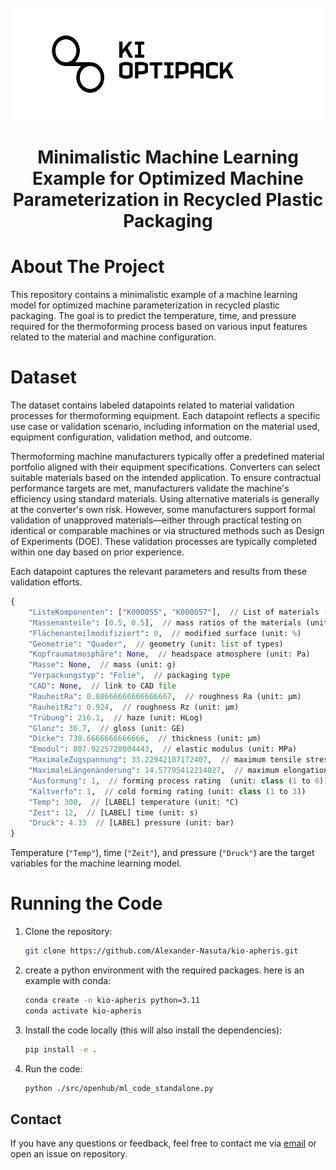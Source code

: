 <div id="top"></div>

<!-- PROJECT LOGO -->
<br />
<div align="center">

  <a>
    <img src="./resources/logo-optipack.svg" alt="Logo" height="180">
  </a>


  <h1 align="center">
     Minimalistic Machine Learning Example for Optimized Machine Parameterization in Recycled Plastic Packaging
  </h1>


</div>

# About The Project 

This repository contains a minimalistic example of a machine learning model for optimized machine parameterization in recycled plastic packaging. 
The goal is to predict the temperature, time, and pressure required for the thermoforming process based on various input features related to the material and machine configuration.

# Dataset

The dataset contains labeled datapoints related to material validation processes for thermoforming equipment. Each datapoint reflects a specific use case or validation scenario, including information on the material used, equipment configuration, validation method, and outcome.

Thermoforming machine manufacturers typically offer a predefined material portfolio aligned with their equipment specifications. Converters can select suitable materials based on the intended application. To ensure contractual performance targets are met, manufacturers validate the machine's efficiency using standard materials. Using alternative materials is generally at the converter's own risk. However, some manufacturers support formal validation of unapproved materials—either through practical testing on identical or comparable machines or via structured methods such as Design of Experiments (DOE). These validation processes are typically completed within one day based on prior experience.

Each datapoint captures the relevant parameters and results from these validation efforts.

```python
{
    "ListeKomponenten": ["K000055", "K000057"],  // List of materials (id or material name)
    "Massenanteile": [0.5, 0.5],  // mass ratios of the materials (unit: g/g)
    "Flächenanteilmodifiziert": 0,  // modified surface (unit: %)
    "Geometrie": "Quader",  // geometry (unit: list of types)
    "Kopfraumatmosphäre": None,  // headspace atmosphere (unit: Pa)
    "Masse": None,  // mass (unit: g)
    "Verpackungstyp": "Folie",  // packaging type
    "CAD": None,  // link to CAD file
    "RauheitRa": 0.08666666666666667,  // roughness Ra (unit: µm)
    "RauheitRz": 0.924,  // roughness Rz (unit: µm)
    "Trübung": 216.1,  // haze (unit: HLog)
    "Glanz": 36.7,  // gloss (unit: GE)
    "Dicke": 738.6666666666666,  // thickness (unit: µm)
    "Emodul": 807.9225728004443,  // elastic modulus (unit: MPa)
    "MaximaleZugspannung": 33.22942107172407,  // maximum tensile stress (unit: MPa)
    "MaximaleLängenänderung": 14.57795412214027,  // maximum elongation (unit: %)
    "Ausformung": 1,  // forming process rating  (unit: class (1 to 6))
    "Kaltverfo": 1,  // cold forming rating (unit: class (1 to 3))
    "Temp": 300,  // [LABEL] temperature (unit: °C) 
    "Zeit": 12,  // [LABEL] time (unit: s)
    "Druck": 4.33  // [LABEL] pressure (unit: bar)
}
```
Temperature (`"Temp"`), time (`"Zeit"`), and pressure (`"Druck"`) are the target variables for the machine learning model.


# Running the Code

1. Clone the repository:
   ```bash
   git clone https://github.com/Alexander-Nasuta/kio-apheris.git
   ```

2. create a python environment with the required packages. here is an example with conda:
   ```bash
   conda create -n kio-apheris python=3.11
   conda activate kio-apheris
   ```

3. Install the code locally (this will also install the dependencies):
   ```bash
   pip install -e .
   ```

4. Run the code:
   ```bash
   python ./src/openhub/ml_code_standalone.py
   ```

## Contact

If you have any questions or feedback, feel free to contact me via [email](mailto:alexander.nasuta@wzl-iqs.rwth-aachen.de) or open an issue on repository.